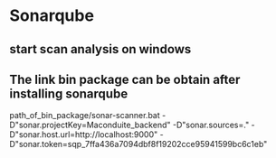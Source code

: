 # Sonarqube

## start scan analysis on windows
## The link bin package can be obtain after installing sonarqube
path_of_bin_package/sonar-scanner.bat -D"sonar.projectKey=Maconduite_backend" -D"sonar.sources=." -D"sonar.host.url=http://localhost:9000" -D"sonar.token=sqp_7ffa436a7094dbf8f19202cce95941599bc6c1eb"